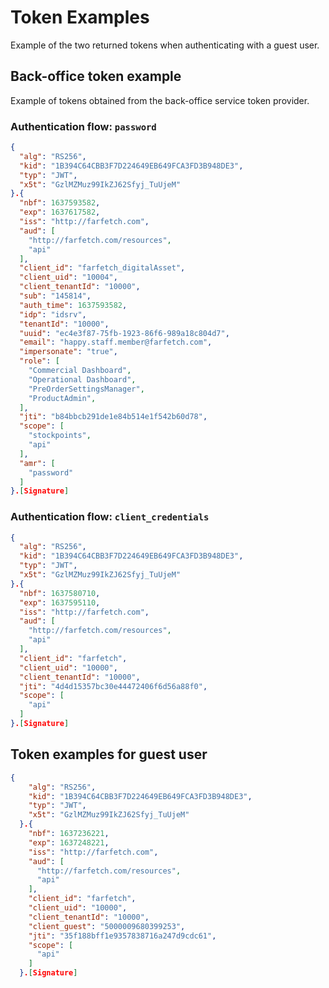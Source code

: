 <!--title:start-->
# Token Examples
<!--title:end-->
<!--shortdesc:start-->
Example of the two returned tokens when authenticating with a guest user.
<!--shortdesc:end-->

<!--desc:start-->

## Back-office token example

Example of tokens obtained from the back-office service token provider.

### Authentication flow: `password`

```json
{
  "alg": "RS256",
  "kid": "1B394C64CBB3F7D224649EB649FCA3FD3B948DE3",
  "typ": "JWT",
  "x5t": "GzlMZMuz99IkZJ62Sfyj_TuUjeM"
}.{
  "nbf": 1637593582,
  "exp": 1637617582,
  "iss": "http://farfetch.com",
  "aud": [
    "http://farfetch.com/resources",
    "api"
  ],
  "client_id": "farfetch_digitalAsset",
  "client_uid": "10004",
  "client_tenantId": "10000",
  "sub": "145814",
  "auth_time": 1637593582,
  "idp": "idsrv",
  "tenantId": "10000",
  "uuid": "ec4e3f87-75fb-1923-86f6-989a18c804d7",
  "email": "happy.staff.member@farfetch.com",
  "impersonate": "true",
  "role": [
    "Commercial Dashboard",
    "Operational Dashboard",
    "PreOrderSettingsManager",
    "ProductAdmin",
  ],
  "jti": "b84bbcb291de1e84b514e1f542b60d78",
  "scope": [
    "stockpoints",
    "api"
  ],
  "amr": [
    "password"
  ]
}.[Signature]
```

### Authentication flow: `client_credentials`

```json
{
  "alg": "RS256",
  "kid": "1B394C64CBB3F7D224649EB649FCA3FD3B948DE3",
  "typ": "JWT",
  "x5t": "GzlMZMuz99IkZJ62Sfyj_TuUjeM"
}.{
  "nbf": 1637580710,
  "exp": 1637595110,
  "iss": "http://farfetch.com",
  "aud": [
    "http://farfetch.com/resources",
    "api"
  ],
  "client_id": "farfetch",
  "client_uid": "10000",
  "client_tenantId": "10000",
  "jti": "4d4d15357bc30e44472406f6d56a88f0",
  "scope": [
    "api"
  ]
}.[Signature]
```

## Token examples for guest user 

```json
{
    "alg": "RS256",
    "kid": "1B394C64CBB3F7D224649EB649FCA3FD3B948DE3",
    "typ": "JWT",
    "x5t": "GzlMZMuz99IkZJ62Sfyj_TuUjeM"
  }.{
    "nbf": 1637236221,
    "exp": 1637248221,
    "iss": "http://farfetch.com",
    "aud": [
      "http://farfetch.com/resources",
      "api"
    ],
    "client_id": "farfetch",
    "client_uid": "10000",
    "client_tenantId": "10000",
    "client_guest": "5000009680399253",
    "jti": "35f188bff1e9357838716a247d9cdc61",
    "scope": [
      "api"
    ]
  }.[Signature]
```

<!--desc:end-->
